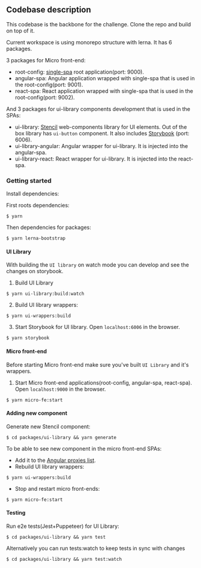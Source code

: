 ## Codebase description

This codebase is the backbone for the challenge. Clone the repo and build on top of it.

Current workspace is using monorepo structure with lerna. It has 6 packages.

3 packages for Micro front-end:
- root-config: [single-spa](https://single-spa.js.org/) root application(port: 9000).
- angular-spa: Angular application wrapped with single-spa that is used in the root-config(port: 9001).
- react-spa: React application wrapped with single-spa that is used in the root-config(port: 9002).

And 3 packages for ui-library components development that is used in the SPAs:
- ui-library: [Stencil](https://stenciljs.com/) web-components library for UI elements. Out of the box library has `ui-button` component. It also includes [Storybook](https://storybook.js.org/) (port: 6006).
- ui-library-angular: Angular wrapper for ui-library. It is injected into the angular-spa.
- ui-library-react: React wrapper for ui-library. It is injected into the react-spa.


### Getting started

Install dependencies:

First roots dependencies:

```shell
$ yarn
```

Then dependencies for packages:

```shell
$ yarn lerna-bootstrap
```

#### UI Library

With building the `UI library` on watch mode you can develop and see the changes on storybook.

1. Build UI Library

```shell
$ yarn ui-library:build:watch
```

2. Build UI library wrappers:

```shell
$ yarn ui-wrappers:build
```

3. Start Storybook for UI library. Open `localhost:6006` in the browser.

```shell
$ yarn storybook
```

#### Micro front-end

Before starting Micro front-end make sure you've built `UI Library` and it's wrappers.

1. Start Micro front-end applications(root-config, angular-spa, react-spa). Open `localhost:9000` in the browser.

```shell
$ yarn micro-fe:start
```

#### Adding new component

Generate new Stencil component:

```shell
$ cd packages/ui-library && yarn generate
```

To be able to see new component in the micro front-end SPAs:

- Add it to the [Angular proxies list](packages/ui-library-angular/src/directives/proxy-list.ts).
- Rebuild UI library wrappers:

```shell
$ yarn ui-wrappers:build
```

- Stop and restart micro front-ends:

```shell
$ yarn micro-fe:start
```

#### Testing

Run e2e tests(Jest+Puppeteer) for UI Library:

```shell
$ cd packages/ui-library && yarn test
```

Alternatively you can run tests:watch to keep tests in sync with changes

```shell
$ cd packages/ui-library && yarn test:watch
```
